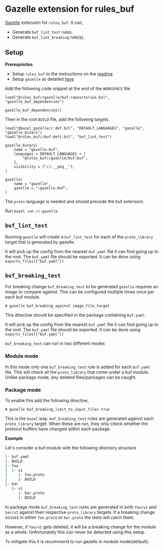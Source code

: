 # Gazelle extension for rules_buf

[Gazelle](https://github.com/bazelbuild/bazel-gazelle) extension for `rules_buf`. It can,

- Generate `buf_lint_test` rules.
- Generate `buf_lint_breaking` rule(s).

## Setup

**Prerequisites**

- Setup `rules_buf` to the instructions on the [readme](/README.md)
- Setup `gazelle` as detailed [here](https://github.com/bazelbuild/bazel-gazelle#setup)

Add the following code snippet at the end of the `WORKSPACE` file
```starlark
load("@rules_buf//gazelle/buf:repositories.bzl", "gazelle_buf_dependencies")

gazelle_buf_dependencies()
```

Then in the root `BUILD` file, add the following targets
```starlark
load("@bazel_gazelle//:def.bzl", "DEFAULT_LANGUAGES", "gazelle", "gazelle_binary")
load("@rules_buf//buf:defs.bzl", "buf_lint_test")

gazelle_binary(
    name = "gazelle-buf",    
    languages = DEFAULT_LANGUAGES + [
        "@rules_buf//gazelle/buf:buf",
    ],
    visibility = ["//:__pkg__"],
)

gazelle(
    name = "gazelle",
    gazelle = ":gazelle-buf",
)
```

The `proto` language is needed and should precede the buf extension.

Run `bazel run //:gazelle`

## `buf_lint_test`

Running `gazelle` will create a `buf_lint_test` for each of the `proto_library` target that is generated by gazelle. 

It will pick up the config from the nearest `buf.yaml` file it can find going up to the root. The `buf.yaml` file should be exported. It can be done using `exports_files(["buf.yaml"])`

## `buf_breaking_test`

For breaking change `buf_breaking_test` to be generated `gazelle` requires an image to compare against. This can be configured multiple times once per each buf module.

`# gazelle buf_breaking_against image_file_target`

This directive should be specified in the package containing `buf.yaml`.

It will pick up the config from the nearest `buf.yaml` file it can find going up to the root. The `buf.yaml` file should be exported. It can be done using `exports_files(["buf.yaml"])`

`buf_breaking_test` can run in two different modes

### Module mode

In this mode only one `buf_breaking_test` rule is added for each `buf.yaml` file. This will check all the `proto_library` that come under a buf module. Unlike package mode, any deleted files/packages can be caught.

### Package mode

To enable this add the following directive,

`# gazelle buf_breaking_limit_to_input_files true`

This is the `bazel` way. `buf_breaking_test` rules are generated against each `proto_library` target. When these are run, they only check whether the protocol buffers have changed within each package.

**Example**

Let's consider a buf module with the following directory structure

```bash
|- buf.yaml
|- BUILD
|- foo
|  |- v1
|     |- foo.proto
|     |- BUILD
|- bar
   |- v1
      |- bar.proto
      |- BUILD
```

In package mode `buf_breaking_test` rules are generated in both `foo/v1` and `bar/v1` against their respective `proto_library` targets. If a breaking change occurs in either `foo.proto` or `bar.proto` the tests will catch them.

However, if `foo/v1` gets deleted, it will be a breaking change for the module as a whole. Unfortunately this can never be detected using this setup. 

To mitigate this it is recommend to run gazelle in module mode(default).

